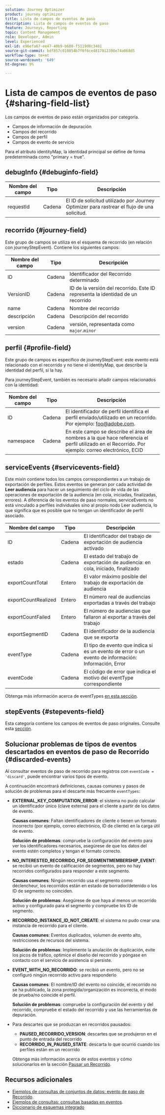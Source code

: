 ```yaml
---
solution: Journey Optimizer
product: journey optimizer
title: Lista de campos de eventos de paso
description: Lista de campos de eventos de paso
feature: Journeys, Reporting
topic: Content Management
role: Developer, Admin
level: Experienced
exl-id: e96efa67-ee47-40b9-b680-f5119d8c3481
source-git-commit: bdf857c010854b7f0f6ce4817012398e74a068d5
workflow-type: tm+mt
source-wordcount: '649'
ht-degree: 9%

---
```


# Lista de campos de eventos de paso {#sharing-field-list}

Los campos de eventos de paso están organizados por categoría.

* Campos de información de depuración
* Campos del recorrido
* Campos de perfil
* Campos de evento de servicio

Para el atributo identityMap, la identidad principal se define de forma predeterminada como &quot;primary = true&quot;.

## debugInfo {#debuginfo-field}

| Nombre del campo | Tipo | Descripción |
|---|---|------------|
| requestId | Cadena | El ID de solicitud utilizado por Journey Optimizer para rastrear el flujo de una solicitud. |

## recorrido {#journey-field}

Este grupo de campos se utiliza en el esquema de recorrido (en relación con journeyStepEvent). Contiene los siguientes campos:

| Nombre del campo | Tipo | Descripción |
|---|---|------------|
| ID | Cadena | Identificador del Recorrido determinado |
| VersionID | Cadena | ID de la versión del recorrido. Este ID representa la identidad de un recorrido |
| name | Cadena | Nombre del recorrido |
| descripción | Cadena | Descripción del recorrido |
| version | Cadena | versión, representada como `major`.`minor` |

## perfil {#profile-field}

Este grupo de campos es específico de journeyStepEvent: este evento está relacionado con el recorrido y no tiene el identityMap, que describe la identidad del perfil, si la hay.

Para journeyStepEvent, también es necesario añadir campos relacionados con la identidad:

| Nombre del campo | Tipo | Descripción |
|---|---|------------|
| ID | Cadena | El identificador de perfil identifica el perfil enviado/utilizado en un recorrido. Por ejemplo: foo@adobe.com. |
| namespace | Cadena | En este campo se describe el área de nombres a la que hace referencia el perfil utilizado en el Recorrido. Por ejemplo: correo electrónico, ECID |

## serviceEvents {#servicevents-field}

Este mixin contiene todos los campos correspondientes a un trabajo de exportación de perfiles. Estos eventos se generan por cada actividad de **Leer audiencia** para hacer un seguimiento del ciclo de vida de las operaciones de exportación de la audiencia (en cola, iniciadas, finalizadas, errores). A diferencia de los eventos de paso normales, serviceEvents no está vinculado a perfiles individuales sino al propio nodo Leer audiencia, lo que significa que es posible que no tengan un identificador de perfil asociado.

| Nombre del campo | Tipo | Descripción |
|---|---|------------|
| ID | Cadena | El identificador del trabajo de exportación de audiencia activado |
| estado | Cadena | El estado del trabajo de exportación de audiencia: en cola, iniciado, finalizado |
| exportCountTotal | Entero | El valor máximo posible del trabajo de exportación de audiencia |
| exportCountRealized | Entero | El número real de audiencias exportadas a través del trabajo |
| exportCountFailed | Entero | El número de audiencias que fallaron al exportar a través del trabajo |
| exportSegmentID | Cadena | El identificador de la audiencia que se exporta |
| eventType | Cadena | El tipo de evento que indica si es un evento de error o un evento de información: Información, Error |
| eventCode | Cadena | El código de error que indica el motivo del eventType correspondiente |

Obtenga más información acerca de eventTypes [en esta sección](#discarded-events).

## stepEvents {#stepevents-field}

Esta categoría contiene los campos de eventos de paso originales. Consulte esta [sección](../reports/sharing-legacy-fields.md).


## Solucionar problemas de tipos de eventos descartados en eventos de paso de Recorrido  {#discarded-events}

Al consultar eventos de paso de recorrido para registros con `eventCode = 'discard'`, puede encontrar varios tipos de evento.

A continuación encontrará definiciones, causas comunes y pasos de solución de problemas para el descarte más frecuente `eventTypes`:

* **EXTERNAL_KEY_COMPUTATION_ERROR**: el sistema no pudo calcular un identificador único (clave externa) para el cliente a partir de los datos de evento.

  **Causas comunes**: Faltan identificadores de cliente o tienen un formato incorrecto (por ejemplo, correo electrónico, ID de cliente) en la carga útil de evento.

  **Solución de problemas**: compruebe la configuración del evento para ver los identificadores necesarios, asegúrese de que los datos del evento estén completos y tengan el formato correcto.

* **NO_INTERESTED_RECORRIDO_FOR_SEGMENTMEMBERSHIP_EVENT**: se recibió un evento de calificación de segmentos, pero no hay recorridos configurados para responder a este segmento.

  **Causas comunes**: Ningún recorrido usa el segmento como déclencheur, los recorridos están en estado de borrador/detenido o los ID de segmento no coinciden.

  **Solución de problemas**: Asegúrese de que haya al menos un recorrido activo y configurado para el segmento y compruebe los ID de segmento.

* **RECORRIDO_INSTANCE_ID_NOT_CREATE**: el sistema no pudo crear una instancia de recorrido para el cliente.

  **Causas comunes**: Eventos duplicados, volumen de evento alto, restricciones de recursos del sistema.

  **Solución de problemas**: Implemente la anulación de duplicación, evite los picos de tráfico, optimice el diseño del recorrido y póngase en contacto con el servicio de asistencia si persiste.

* **EVENT_WITH_NO_RECORRIDO**: se recibió un evento, pero no se configuró ningún recorrido activo para responderlo

  **Causas comunes**: El nombre/ID del evento no coincide, el recorrido no se ha publicado, la zona protegida/organización es incorrecta, el modo de prueba/no coincide el perfil.

  **Solución de problemas**: compruebe la configuración del evento y del recorrido, compruebe el estado del recorrido y use las herramientas de depuración.

* Para descartes que se produzcan en recorridos pausados:

   * **PAUSED_RECORRIDO_VERSION**: descartes que se produjeron en el punto de entrada del recorrido
   * **RECORRIDO_IN_PAUSED_STATE**: descarta lo que ocurrió cuando los perfiles están en un recorrido

  Obtenga más información acerca de estos eventos y cómo solucionarlos en la sección [Pausar un Recorrido](../building-journeys/journey-pause.md#troubleshoot-profile-discards-in-paused-journeys).

## Recursos adicionales

* [Ejemplos de consultas de conjuntos de datos: evento de paso de Recorrido](../data/datasets-query-examples.md#journey-step-event).
* [Ejemplos de consultas: consultas basadas en eventos](query-examples.md#event-based-queries).
* [Diccionario de esquemas integrado](https://experienceleague.adobe.com/tools/ajo-schemas/schema-dictionary.html?lang=es)

